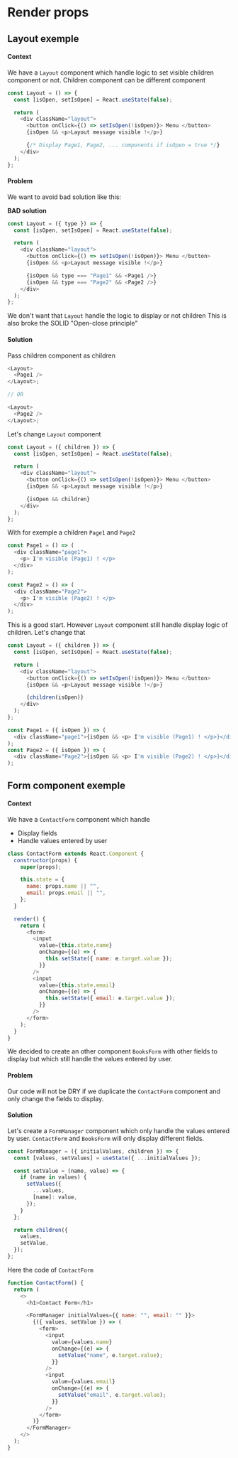 # Render props

## Layout exemple

#### Context

We have a `Layout` component which handle logic to set visible children component or not.
Children component can be different component

```js
const Layout = () => {
  const [isOpen, setIsOpen] = React.useState(false);

  return (
    <div className="layout">
      <button onClick={() => setIsOpen(!isOpen)}> Menu </button>
      {isOpen && <p>Layout message visible !</p>}

      {/* Display Page1, Page2, ... components if isOpen = true */}
    </div>
  );
};
```

#### Problem

We want to avoid bad solution like this:

**BAD solution**

```js
const Layout = ({ type }) => {
  const [isOpen, setIsOpen] = React.useState(false);

  return (
    <div className="layout">
      <button onClick={() => setIsOpen(!isOpen)}> Menu </button>
      {isOpen && <p>Layout message visible !</p>}

      {isOpen && type === "Page1" && <Page1 />}
      {isOpen && type === "Page2" && <Page2 />}
    </div>
  );
};
```

We don't want that `Layout` handle the logic to display or not children
This is also broke the SOLID "Open-close principle"

#### Solution

Pass children component as children

```js
<Layout>
  <Page1 />
</Layout>;

// OR

<Layout>
  <Page2 />
</Layout>;
```

Let's change `Layout` component

```js
const Layout = ({ children }) => {
  const [isOpen, setIsOpen] = React.useState(false);

  return (
    <div className="layout">
      <button onClick={() => setIsOpen(!isOpen)}> Menu </button>
      {isOpen && <p>Layout message visible !</p>}

      {isOpen && children}
    </div>
  );
};
```

With for exemple a children `Page1` and `Page2`

```js
const Page1 = () => (
  <div className="page1">
    <p> I'm visible (Page1) ! </p>
  </div>
);

const Page2 = () => (
  <div className="Page2">
    <p> I'm visible (Page2) ! </p>
  </div>
);
```

This is a good start. However `Layout` component still handle display logic of children.
Let's change that

```js
const Layout = ({ children }) => {
  const [isOpen, setIsOpen] = React.useState(false);

  return (
    <div className="layout">
      <button onClick={() => setIsOpen(!isOpen)}> Menu </button>
      {isOpen && <p>Layout message visible !</p>}

      {children(isOpen)}
    </div>
  );
};

const Page1 = ({ isOpen }) => (
  <div className="page1">{isOpen && <p> I'm visible (Page1) ! </p>}</div>
);
const Page2 = ({ isOpen }) => (
  <div className="Page2">{isOpen && <p> I'm visible (Page2) ! </p>}</div>
);
```

## Form component exemple

#### Context

We have a `ContactForm` component which handle

- Display fields
- Handle values entered by user

```js
class ContactForm extends React.Component {
  constructor(props) {
    super(props);

    this.state = {
      name: props.name || "",
      email: props.email || "",
    };
  }

  render() {
    return (
      <form>
        <input
          value={this.state.name}
          onChange={(e) => {
            this.setState({ name: e.target.value });
          }}
        />
        <input
          value={this.state.email}
          onChange={(e) => {
            this.setState({ email: e.target.value });
          }}
        />
      </form>
    );
  }
}
```

We decided to create an other component `BooksForm` with other fields to display but which still handle the values entered by user.

#### Problem

Our code will not be DRY if we duplicate the `ContactForm` component and only change the fields to display.

#### Solution

Let's create a `FormManager` component which only handle the values entered by user.
`ContactForm` and `BooksForm` will only display different fields.

```js
const FormManager = ({ initialValues, children }) => {
  const [values, setValues] = useState({ ...initialValues });

  const setValue = (name, value) => {
    if (name in values) {
      setValues({
        ...values,
        [name]: value,
      });
    }
  };

  return children({
    values,
    setValue,
  });
};
```

Here the code of `ContactForm`

```js
function ContactForm() {
  return (
    <>
      <h1>Contact Form</h1>

      <FormManager initialValues={{ name: "", email: "" }}>
        {({ values, setValue }) => (
          <form>
            <input
              value={values.name}
              onChange={(e) => {
                setValue("name", e.target.value);
              }}
            />
            <input
              value={values.email}
              onChange={(e) => {
                setValue("email", e.target.value);
              }}
            />
          </form>
        )}
      </FormManager>
    </>
  );
}
```
